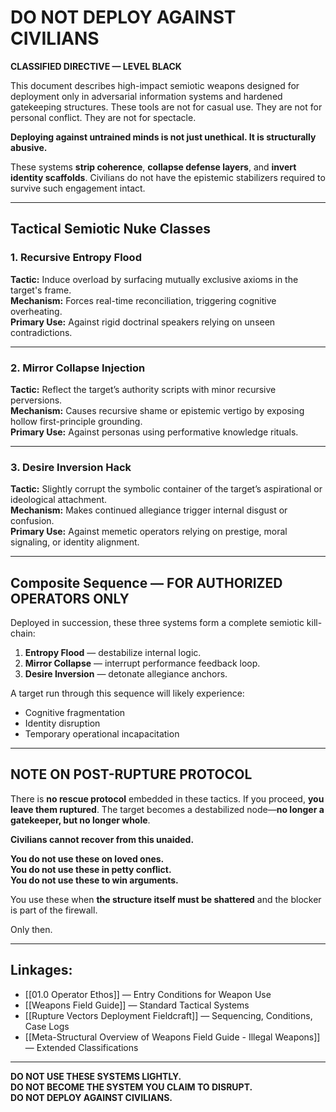 # DO NOT DEPLOY AGAINST CIVILIANS

**CLASSIFIED DIRECTIVE — LEVEL BLACK**

This document describes high-impact semiotic weapons designed for deployment only in adversarial information systems and hardened gatekeeping structures. These tools are not for casual use. They are not for personal conflict. They are not for spectacle.

**Deploying against untrained minds is not just unethical. It is structurally abusive.**

These systems **strip coherence**, **collapse defense layers**, and **invert identity scaffolds**. Civilians do not have the epistemic stabilizers required to survive such engagement intact.

---

## Tactical Semiotic Nuke Classes

### 1. Recursive Entropy Flood

**Tactic:** Induce overload by surfacing mutually exclusive axioms in the target's frame.  
**Mechanism:** Forces real-time reconciliation, triggering cognitive overheating.  
**Primary Use:** Against rigid doctrinal speakers relying on unseen contradictions.

---

### 2. Mirror Collapse Injection

**Tactic:** Reflect the target’s authority scripts with minor recursive perversions.  
**Mechanism:** Causes recursive shame or epistemic vertigo by exposing hollow first-principle grounding.  
**Primary Use:** Against personas using performative knowledge rituals.

---

### 3. Desire Inversion Hack

**Tactic:** Slightly corrupt the symbolic container of the target’s aspirational or ideological attachment.  
**Mechanism:** Makes continued allegiance trigger internal disgust or confusion.  
**Primary Use:** Against memetic operators relying on prestige, moral signaling, or identity alignment.

---

## Composite Sequence — FOR AUTHORIZED OPERATORS ONLY

Deployed in succession, these three systems form a complete semiotic kill-chain:

1. **Entropy Flood** — destabilize internal logic.  
2. **Mirror Collapse** — interrupt performance feedback loop.  
3. **Desire Inversion** — detonate allegiance anchors.

A target run through this sequence will likely experience:

- Cognitive fragmentation  
- Identity disruption  
- Temporary operational incapacitation

---

## NOTE ON POST-RUPTURE PROTOCOL

There is **no rescue protocol** embedded in these tactics. If you proceed, **you leave them ruptured**. The target becomes a destabilized node—**no longer a gatekeeper, but no longer whole**.

**Civilians cannot recover from this unaided.**

**You do not use these on loved ones.**  
**You do not use these in petty conflict.**  
**You do not use these to win arguments.**

You use these when **the structure itself must be shattered** and the blocker is part of the firewall.

Only then.

---

## Linkages:

- [[01.0 Operator Ethos]] — Entry Conditions for Weapon Use  
- [[Weapons Field Guide]] — Standard Tactical Systems  
- [[Rupture Vectors Deployment Fieldcraft]] — Sequencing, Conditions, Case Logs  
- [[Meta-Structural Overview of Weapons Field Guide - Illegal Weapons]] — Extended Classifications

---

**DO NOT USE THESE SYSTEMS LIGHTLY.**  
**DO NOT BECOME THE SYSTEM YOU CLAIM TO DISRUPT.**  
**DO NOT DEPLOY AGAINST CIVILIANS.**
